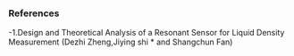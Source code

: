 ### References

-1.Design and Theoretical Analysis of a Resonant Sensor for Liquid Density Measurement
(Dezhi Zheng,Jiying shi * and Shangchun Fan)
